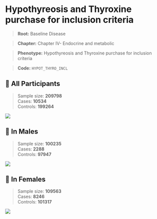 # Hypothyreosis and Thyroxine purchase for inclusion criteria

> **Root:** Baseline Disease  

> **Chapter:** Chapter IV- Endocrine and metabolic  

> **Phenotype:** Hypothyreosis and Thyroxine purchase for inclusion criteria  

> **Code:** `HYPOT_THYRO_INCL`

## 🧪 All Participants  
> Sample size: **209798**  
> Cases: **10534**  
> Controls: **199264**
<img src="/Disease/Figures/ALL/Incidence/HYPOT_THYRO_INCL.png"/>
<CsvTable src="/Disease/Data/ALL/Incidence/COX_HYPOT_THYRO_INCL.csv" label="🔍 View full results" />

## 👨 In Males  
> Sample size: **100235**  
> Cases: **2288**  
> Controls: **97947**
<img src="/Disease/Figures/Male/Incidence/HYPOT_THYRO_INCL.png"/>
<CsvTable src="/Disease/Data/Male/Incidence/COX_HYPOT_THYRO_INCL.csv" label="🔍 View full results" />

## 👩 In Females  
> Sample size: **109563**  
> Cases: **8246**  
> Controls: **101317**
<img src="/Disease/Figures/Female/Incidence/HYPOT_THYRO_INCL.png"/>
<CsvTable src="/Disease/Data/Female/Incidence/COX_HYPOT_THYRO_INCL.csv" label="🔍 View full results" />
